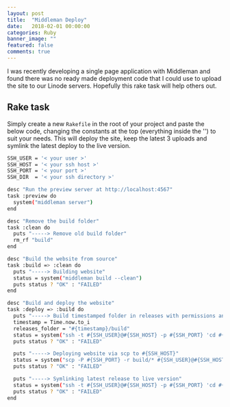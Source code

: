 ```yaml
---
layout: post
title:  "Middleman Deploy"
date:   2018-02-01 00:00:00
categories: Ruby
banner_image: ""
featured: false
comments: true
---
```


I was recently developing a single page application with Middleman and found there was no ready made deployment code that I could use to upload the site to our Linode servers. Hopefully this rake task will help others out.

<!--more-->

## Rake task

Simply create a new ```Rakefile``` in the root of your project and paste the below code, changing the constants at the top (everything inside the '') to suit your needs.  This will deploy the site, keep the latest 3 uploads and symlink the latest deploy to the live version.

```bash
SSH_USER = '< your user >'
SSH_HOST = '< your ssh host >'
SSH_PORT = '< your port >'
SSH_DIR  = '< your ssh directory >'

desc "Run the preview server at http://localhost:4567"
task :preview do
  system("middleman server")
end

desc "Remove the build folder"
task :clean do
  puts "-----> Remove old build folder"
  rm_rf "build"
end

desc "Build the website from source"
task :build => :clean do
  puts "-----> Building website"
  status = system("middleman build --clean")
  puts status ? "OK" : "FAILED"
end

desc "Build and deploy the website"
task :deploy => :build do
  puts "-----> Build timestamped folder in releases with permissions and then delete all other folders except latest 3"
  timestamp = Time.now.to_i
  releases_folder = "#{timestamp}/build"
  status = system("ssh -t #{SSH_USER}@#{SSH_HOST} -p #{SSH_PORT} 'cd #{SSH_DIR}; sudo mkdir -p #{releases_folder}; sudo chown -R #{SSH_USER}:#{SSH_USER} #{releases_folder}; sudo chmod 775 #{releases_folder}; ls -t | tail -n +4 | sudo xargs rm -rf'")
  puts status ? "OK" : "FAILED"

  puts "-----> Deploying website via scp to #{SSH_HOST}"
  status = system("scp -P #{SSH_PORT} -r build/* #{SSH_USER}@#{SSH_HOST}:#{SSH_DIR}/#{releases_folder}")
  puts status ? "OK" : "FAILED"

  puts "-----> Symlinking latest release to live version"
  status = system("ssh -t #{SSH_USER}@#{SSH_HOST} -p #{SSH_PORT} 'cd #{SSH_DIR}; cd ..; sudo ln -nfs #{SSH_DIR}/#{releases_folder} current'")
  puts status ? "OK" : "FAILED"
end
```
